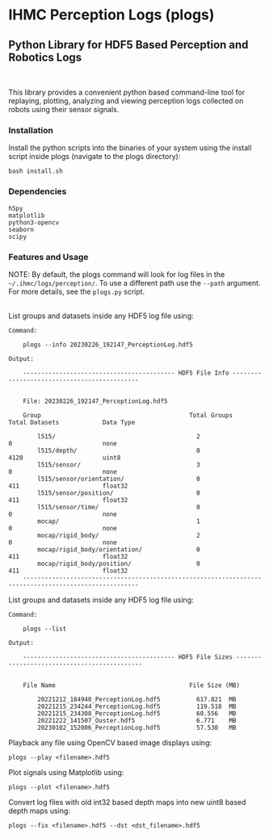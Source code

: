 # IHMC Perception Logs (plogs)

## Python Library for HDF5 Based Perception and Robotics Logs

<br>

This library provides a convenient python based command-line tool for replaying, plotting, analyzing and viewing perception logs collected on robots using their sensor signals. 

### Installation

Install the python scripts into the binaries of your system using the install script inside plogs (navigate to the plogs directory):

    bash install.sh

### Dependencies
    h5py
    matplotlib
    python3-opencv
    seaborn
    scipy

### Features and Usage

NOTE: By default, the plogs command will look for log files in the `~/.ihmc/logs/perception/`. 
To use a different path use the `--path` argument. For more details, see the `plogs.py` script.

<br>
List groups and datasets inside any HDF5 log file using:

    Command:
        
        plogs --info 20230226_192147_PerceptionLog.hdf5

    Output:

        ------------------------------------------ HDF5 File Info --------------------------------------------


        File: 20230226_192147_PerceptionLog.hdf5

        Group                                         Total Groups         Total Datasets            Data Type 

            l515/                                       2                    0                         none      
            l515/depth/                                 0                    4120                      uint8     
            l515/sensor/                                3                    0                         none      
            l515/sensor/orientation/                    0                    411                       float32   
            l515/sensor/position/                       0                    411                       float32   
            l515/sensor/time/                           0                    0                         none      
            mocap/                                      1                    0                         none      
            mocap/rigid_body/                           2                    0                         none      
            mocap/rigid_body/orientation/               0                    411                       float32   
            mocap/rigid_body/position/                  0                    411                       float32   
        ------------------------------------------------------------------------------------------------------


List groups and datasets inside any HDF5 log file using:

    Command:
    
        plogs --list

    Output:

        ------------------------------------------ HDF5 File Sizes --------------------------------------------


        File Name                                     File Size (MB)      

            20221212_184940_PerceptionLog.hdf5          617.821  MB
            20221215_234244_PerceptionLog.hdf5          119.518  MB
            20221215_234308_PerceptionLog.hdf5          60.556   MB
            20221222_141507_Ouster.hdf5                 6.771    MB
            20230102_152006_PerceptionLog.hdf5          57.530   MB

Playback any file using OpenCV based image displays using:

    plogs --play <filename>.hdf5


Plot signals using Matplotlib using: 

    plogs --plot <filename>.hdf5

Convert log files with old int32 based depth maps into new uint8 based depth maps using:

    plogs --fix <filename>.hdf5 --dst <dst_filename>.hdf5
